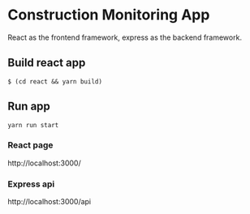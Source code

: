 # Construction Monitoring App
React as the frontend framework, express as the backend framework.

## Build react app
```
$ (cd react && yarn build)
```

## Run app
```
yarn run start
```

### React page
http://localhost:3000/

### Express api
http://localhost:3000/api